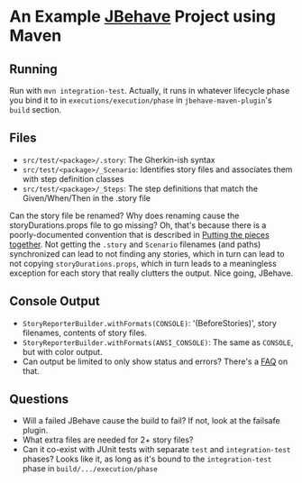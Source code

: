 # An Example  [JBehave](http://jbehave.org/) Project using Maven


## Running

Run with `mvn integration-test`.  Actually, it runs in whatever lifecycle phase you bind it to in
`executions/execution/phase` in `jbehave-maven-plugin`'s `build` section.


## Files

- `src/test/<package>/.story`: The Gherkin-ish syntax
- `src/test/<package>/_Scenario`: Identifies story files and associates them with step definition classes
- `src/test/<package>/_Steps`: The step definitions that match the Given/When/Then in the .story file

Can the story file be renamed?  Why does renaming cause the storyDurations.props file to go missing?  Oh, that's
because there is a poorly-documented convention that is described in [Putting the pieces
together](https://blog.codecentric.de/en/2011/03/automated-acceptance-testing-using-jbehave/).  Not getting the
`.story` and `Scenario` filenames (and paths) synchronized can lead to not finding any stories, which in turn can lead
to not copying `storyDurations.props`, which in turn leads to a meaningless exception for each story that really
clutters the output.  Nice going, JBehave.


## Console Output

- `StoryReporterBuilder.withFormats(CONSOLE)`: '(BeforeStories)', story filenames, contents of story files.
- `StoryReporterBuilder.withFormats(ANSI_CONSOLE)`: The same as `CONSOLE`, but with color output.
- Can output be limited to only show status and errors?  There's a [FAQ](http://jbehave.org/reference/stable/faq.html)
  on that.


## Questions

- Will a failed JBehave cause the build to fail?  If not, look at the failsafe plugin.
- What extra files are needed for 2+ story files?
- Can it co-exist with JUnit tests with separate `test` and `integration-test` phases? Looks like it, as long as it's
  bound to the `integration-test` phase in `build/.../execution/phase`
